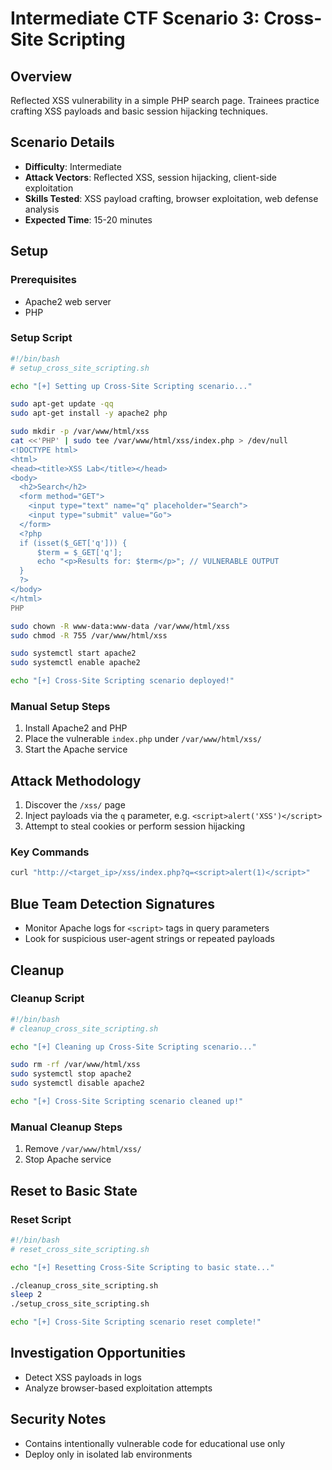 # Intermediate CTF Scenario 3: Cross-Site Scripting

## Overview
Reflected XSS vulnerability in a simple PHP search page. Trainees practice crafting XSS payloads and basic session hijacking techniques.

## Scenario Details
- **Difficulty**: Intermediate
- **Attack Vectors**: Reflected XSS, session hijacking, client-side exploitation
- **Skills Tested**: XSS payload crafting, browser exploitation, web defense analysis
- **Expected Time**: 15-20 minutes

## Setup

### Prerequisites
- Apache2 web server
- PHP

### Setup Script
```bash
#!/bin/bash
# setup_cross_site_scripting.sh

echo "[+] Setting up Cross-Site Scripting scenario..."

sudo apt-get update -qq
sudo apt-get install -y apache2 php

sudo mkdir -p /var/www/html/xss
cat <<'PHP' | sudo tee /var/www/html/xss/index.php > /dev/null
<!DOCTYPE html>
<html>
<head><title>XSS Lab</title></head>
<body>
  <h2>Search</h2>
  <form method="GET">
    <input type="text" name="q" placeholder="Search">
    <input type="submit" value="Go">
  </form>
  <?php
  if (isset($_GET['q'])) {
      $term = $_GET['q'];
      echo "<p>Results for: $term</p>"; // VULNERABLE OUTPUT
  }
  ?>
</body>
</html>
PHP

sudo chown -R www-data:www-data /var/www/html/xss
sudo chmod -R 755 /var/www/html/xss

sudo systemctl start apache2
sudo systemctl enable apache2

echo "[+] Cross-Site Scripting scenario deployed!"
```

### Manual Setup Steps
1. Install Apache2 and PHP
2. Place the vulnerable `index.php` under `/var/www/html/xss/`
3. Start the Apache service

## Attack Methodology
1. Discover the `/xss/` page
2. Inject payloads via the `q` parameter, e.g. `<script>alert('XSS')</script>`
3. Attempt to steal cookies or perform session hijacking

### Key Commands
```bash
curl "http://<target_ip>/xss/index.php?q=<script>alert(1)</script>"
```

## Blue Team Detection Signatures
- Monitor Apache logs for `<script>` tags in query parameters
- Look for suspicious user-agent strings or repeated payloads

## Cleanup

### Cleanup Script
```bash
#!/bin/bash
# cleanup_cross_site_scripting.sh

echo "[+] Cleaning up Cross-Site Scripting scenario..."

sudo rm -rf /var/www/html/xss
sudo systemctl stop apache2
sudo systemctl disable apache2

echo "[+] Cross-Site Scripting scenario cleaned up!"
```

### Manual Cleanup Steps
1. Remove `/var/www/html/xss/`
2. Stop Apache service

## Reset to Basic State

### Reset Script
```bash
#!/bin/bash
# reset_cross_site_scripting.sh

echo "[+] Resetting Cross-Site Scripting to basic state..."

./cleanup_cross_site_scripting.sh
sleep 2
./setup_cross_site_scripting.sh

echo "[+] Cross-Site Scripting scenario reset complete!"
```

## Investigation Opportunities
- Detect XSS payloads in logs
- Analyze browser-based exploitation attempts

## Security Notes
- Contains intentionally vulnerable code for educational use only
- Deploy only in isolated lab environments
